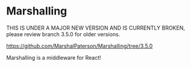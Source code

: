 # Marshalling

THIS IS UNDER A MAJOR NEW VERSION AND IS CURRENTLY BROKEN, please review branch 3.5.0 for older versions.

https://github.com/MarshalPaterson/Marshalling/tree/3.5.0

Marshalling is a middleware for React!
